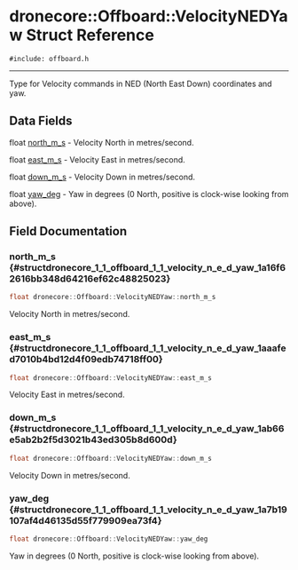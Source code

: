 # dronecore::Offboard::VelocityNEDYaw Struct Reference
`#include: offboard.h`

----


Type for Velocity commands in NED (North East Down) coordinates and yaw. 


## Data Fields


float [north_m_s](#structdronecore_1_1_offboard_1_1_velocity_n_e_d_yaw_1a16f62616bb348d64216ef62c48825023)  - Velocity North in metres/second.

float [east_m_s](#structdronecore_1_1_offboard_1_1_velocity_n_e_d_yaw_1aaafed7010b4bd12d4f09edb74718ff00)  - Velocity East in metres/second.

float [down_m_s](#structdronecore_1_1_offboard_1_1_velocity_n_e_d_yaw_1ab66e5ab2b2f5d3021b43ed305b8d600d)  - Velocity Down in metres/second.

float [yaw_deg](#structdronecore_1_1_offboard_1_1_velocity_n_e_d_yaw_1a7b19107af4d46135d55f779909ea73f4)  - Yaw in degrees (0 North, positive is clock-wise looking from above).


## Field Documentation


### north_m_s {#structdronecore_1_1_offboard_1_1_velocity_n_e_d_yaw_1a16f62616bb348d64216ef62c48825023}

```cpp
float dronecore::Offboard::VelocityNEDYaw::north_m_s
```


Velocity North in metres/second.


### east_m_s {#structdronecore_1_1_offboard_1_1_velocity_n_e_d_yaw_1aaafed7010b4bd12d4f09edb74718ff00}

```cpp
float dronecore::Offboard::VelocityNEDYaw::east_m_s
```


Velocity East in metres/second.


### down_m_s {#structdronecore_1_1_offboard_1_1_velocity_n_e_d_yaw_1ab66e5ab2b2f5d3021b43ed305b8d600d}

```cpp
float dronecore::Offboard::VelocityNEDYaw::down_m_s
```


Velocity Down in metres/second.


### yaw_deg {#structdronecore_1_1_offboard_1_1_velocity_n_e_d_yaw_1a7b19107af4d46135d55f779909ea73f4}

```cpp
float dronecore::Offboard::VelocityNEDYaw::yaw_deg
```


Yaw in degrees (0 North, positive is clock-wise looking from above).


